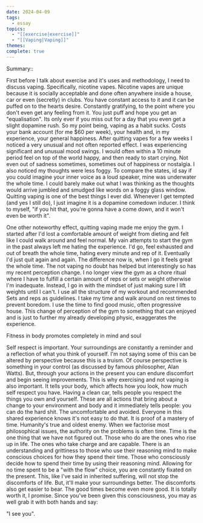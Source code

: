```yaml
---
date: 2024-04-09
tags:
  - essay
topics:
  - "[[exercise|exercise]]"
  - "[[Vaping|Vaping]]"
themes: 
complete: true
---
```


Summary::


First before I talk about exercise and it's uses and methodology, I need to discuss vaping. Specifically, nicotine vapes. Nicotine vapes are unique because it is socially acceptable and done often anywhere inside a house, car or even (secretly) in clubs. You have constant access to it and it can be puffed on to the hearts desire. Constantly gratifying, to the point where you don't even get any feeling from it. You just puff and hope you get an "equalisation". Its only ever if you miss out for a day that you even get a slight dopamine rush. So my point being, vaping as a habit sucks. Costs your bank account (for me $60 per week), your health and, in my experience, your general happiness. After quitting vapes for a few weeks I noticed a very unusual and not often reported effect. I was experiencing significant and unusual mood swings. I would often within a 10 minute period feel on top of the world happy, and then ready to start crying. Not even out of sadness sometimes, sometimes out of happiness or nostalgia. I also noticed my thoughts were less foggy. To compare the states, id say if you could imagine your inner voice as a loud speaker, mine was underwater the whole time. I could barely make out what I was thinking as the thoughts would arrive jumbled and smudged like words on a foggy glass window. Quitting vaping is one of the best things I ever did. Whenever I get tempted (and yes I still do), I just imagine it is a dopamine comedown inducer. I think to myself, "if you hit that, you're gonna have a come down, and it won't even be worth it". 

One other noteworthy effect, quitting vaping made me enjoy the gym. I started after I'd lost a comfortable amount of weight from dieting and felt like I could walk around and feel normal. My vain attempts to start the gym in the past always left me hating the experience. I'd go, feel exhausted and out of breath the whole time, hating every minute and rep of it. Eventually I'd just quit again and again. The difference now is, when I go it feels great the whole time. The not vaping no doubt has helped but interestingly so has my recent perception change. I no longer view the gym as a chore ritual where I have to fulfill a certain amount of reps or sets or weight otherwise I'm inadequate. Instead, I go in with the mindset of just making sure I lift weights until I can't. I use all the structure of my workout and recommended Sets and reps as guidelines. I take my time and walk around on rest times to prevent boredom. I use the time to find good music, often progressive house. This change of perception of the gym to something that can enjoyed and is just to further my already developing physic, exaggerates the experience.

Fitness in body promotes completely in mind and soul

Self respect is important. Your surroundings are constantly a reminder and a reflection of what you think of yourself. I'm not saying some of this can be altered by perspective because this is a truism. Of course perspective is something in your control (as discussed by famous philosopher, Alan Watts). But, through your actions in the present you can endure discomfort and begin seeing improvements. This is why exercising and not vaping is also important. It tells your body, which affects how you look, how much self respect you have. Having a clean car, tells people you respect the things you own and yourself. These are all actions that bring about a change to your environment and body and it immediately tells people: you can do the hard shit. The uncomfortable and avoided. Everyone in this shared experience knows it's not easy to do that. It is proof of a mastery of time. Humanity's true and oldest enemy. When we factorise most philosophical issues, the authority on the problems is often time. Time is the one thing that we have not figured out. Those who do are the ones who rise up in life. The ones who take charge and are capable. There is an understanding and grittiness to those who use their reasoning mind to make conscious choices for how they spend their time. Those who consciously decide how to spend their time by using their reasoning mind. Allowing for no time spent to be a "with the flow" choice, you are constantly fixated on the present. This, like I've said in inherited suffering, will not stop the discomforts of life. But, it'll make your surroundings better. The discomforts also get easier to bear. The good times become even more good. It is totally worth it, I promise. Since you've been given this consciousness, you may as well grab it with both hands and say:

 "I see you".
